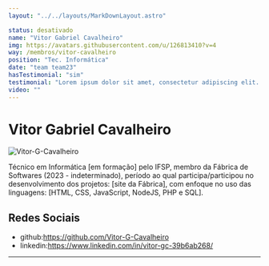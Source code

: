```yaml
---
layout: "../../layouts/MarkDownLayout.astro"

status: desativado
name: "Vitor Gabriel Cavalheiro"
img: https://avatars.githubusercontent.com/u/126813410?v=4
way: /membros/vitor-cavalheiro
position: "Tec. Informática"
date: "team team23"
hasTestimonial: "sim"
testimonial: "Lorem ipsum dolor sit amet, consectetur adipiscing elit. Mauris luctus vehicula dui, egestas. Nullam mattis purus eu est sagittis laoreet. Sed tincidunt neque quis ligula feugiat tincidunt."
video: ""
---
```


# Vitor Gabriel Cavalheiro

![Vitor-G-Cavalheiro](https://avatars.githubusercontent.com/u/126813410?v=4)

Técnico em Informática [em formação] pelo IFSP, membro da Fábrica de Softwares (2023 - indeterminado), período ao qual participa/participou no desenvolvimento dos projetos: [site da Fábrica], com enfoque no uso das linguagens: [HTML, CSS, JavaScript, NodeJS, PHP e SQL].

## Redes Sociais
- github:https://github.com/Vitor-G-Cavalheiro
- linkedin:https://www.linkedin.com/in/vitor-gc-39b6ab268/
***

<!--## Perfil

## Evolução-->